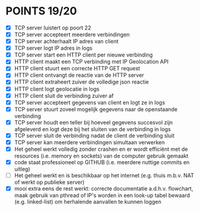 # POINTS 19/20
- [x] TCP server luistert op poort 22
- [x] TCP server accepteert meerdere verbindingen
- [x] TCP server achterhaalt IP adres van client
- [x] TCP server logt IP adres in logs
- [x] TCP server start een HTTP client per nieuwe verbinding
- [x] HTTP client maakt een TCP verbinding met IP Geolocation API
- [x] HTTP client stuurt een correcte HTTP GET request
- [x] HTTP client ontvangt de reactie van de HTTP server
- [x] HTTP client extraheert zuiver de volledige json reactie
- [x] HTTP client logt geolocatie in logs
- [x] HTTP client sluit de verbinding zuiver af
- [x] TCP server accepteert gegevens van client en logt ze in logs
- [x] TCP server stuurt zoveel mogelijk gegevens naar de openstaande verbinding
- [x] TCP server houdt een teller bij hoeveel gegevens succesvol zijn afgeleverd en logt deze bij het sluiten van de verbinding in logs
- [x] TCP server sluit de verbinding nadat de client de verbinding sluit
- [x] TCP server kan meerdere verbindingen simultaan verwerken
- [x] Het geheel werkt volledig zonder crashen en er wordt efficiënt met de resources (i.e. memory en sockets) van de computer gebruik gemaakt
- [x] code staat professioneel op GITHUB (i.e. meerdere nuttige commits en uitleg)
- [ ] Het geheel werkt en is beschikbaar op het internet (e.g. thuis m.b.v. NAT of werkt op publieke server)
- [x] mooi extra eens de rest werkt: correcte documentatie a.d.h.v. flowchart, maak gebruik van pthread of IP's worden in een look-up tabel bewaard (e.g. linked-list) om herhalende aanvallen te kunnen loggen
